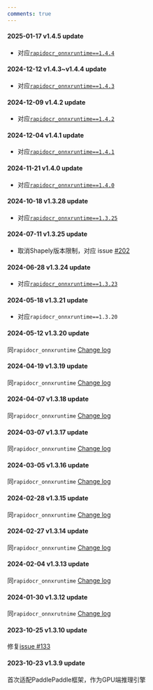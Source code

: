 ```yaml
---
comments: true
---
```


#### 2025-01-17 v1.4.5 update

- 对应[`rapidocr_onnxruntime==1.4.4`](https://github.com/RapidAI/RapidOCR/releases/tag/v1.4.4)

#### 2024-12-12 v1.4.3~v1.4.4 update

- 对应[`rapidocr_onnxruntime==1.4.3`](https://github.com/RapidAI/RapidOCR/releases/tag/v1.4.3)

#### 2024-12-09 v1.4.2 update

- 对应[`rapidocr_onnxruntime==1.4.2`](https://github.com/RapidAI/RapidOCR/releases/tag/v1.4.2)

#### 2024-12-04 v1.4.1 update

- 对应[`rapidocr_onnxruntime==1.4.1`](https://github.com/RapidAI/RapidOCR/releases/tag/v1.4.1)

#### 2024-11-21 v1.4.0 update

- 对应[`rapidocr_onnxruntime==1.4.0`](https://github.com/RapidAI/RapidOCR/releases/tag/v1.4.0)

#### 2024-10-18 v1.3.28 update

- 对应[`rapidocr_onnxruntime==1.3.25`](https://github.com/RapidAI/RapidOCR/releases/tag/v1.3.25)

#### 2024-07-11 v1.3.25 update

- 取消Shapely版本限制，对应 issue [#202](https://github.com/RapidAI/RapidOCR/issues/202)

#### 2024-06-28 v1.3.24 update

- 对应[`rapidocr_onnxruntime==1.3.23`](https://github.com/RapidAI/RapidOCR/releases/tag/v1.3.23)

#### 2024-05-18 v1.3.21 update

- 对应`rapidocr_onnxruntime==1.3.20`

#### 2024-05-12 v1.3.20 update

同`rapidocr_onnxruntime` [Change log](./rapidocr.md#️2024-05-12-v1318-update)

#### 2024-04-19 v1.3.19 update

同`rapidocr_onnxruntime` [Change log](./rapidocr.md#2024-04-19-v1317-update)

#### 2024-04-07 v1.3.18 update

同`rapidocr_onnxruntime` [Change log](./rapidocr.md#2024-04-07-v1316-update)

#### 2024-03-07 v1.3.17 update

同`rapidocr_onnxruntime` [Change log](./rapidocr.md#2024-03-07-v1315-update)

#### 2024-03-05 v1.3.16 update

同`rapidocr_onnxruntime` [Change log](./rapidocr.md#2024-03-05-v1314-update)

#### 2024-02-28 v1.3.15 update

同`rapidocr_onnxruntime` [Change log](./rapidocr.md#2024-02-28-v1313-update)

#### 2024-02-27 v1.3.14 update

同`rapidocr_onnxruntime` [Change log](./rapidocr.md#2024-02-27-v1312-update)

#### 2024-02-04 v1.3.13 update

同`rapidocr_onnxruntime` [Change log](./rapidocr.md#2024-02-04-v1311-update)

#### 2024-01-30 v1.3.12 update

同`rapidocr_onnxrutnime` [Change log](./rapidocr.md#2024-01-30-v1310-update)

#### 2023-10-25 v1.3.10 update

修复[issue #133](https://github.com/RapidAI/RapidOCR/issues/133)

#### 2023-10-23 v1.3.9 update

首次适配PaddlePaddle框架，作为GPU端推理引擎
